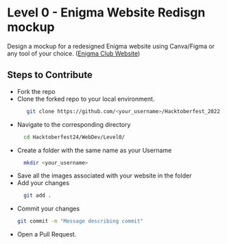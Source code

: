 # Level 0 - Enigma Website Redisgn mockup
Design a mockup for a redesigned Enigma website using Canva/Figma or any tool of your choice. ([Enigma Club Website](https://www.mu-enigma.org/))
## Steps to Contribute
+ Fork the repo
+ Clone the forked repo to your local environment.
  ```bash
     git clone https://github.com/<your_username>/Hacktoberfest_2022
  ```
+ Navigate to the corresponding directory
  ```bash
    cd Hacktoberfest24/WebDev/Level0/
  ```
+ Create a folder with the same name as your Username
  ```bash
    mkdir <your_username>
  ```
+ Save all the images associated with your website in the folder
+ Add your changes
  ```bash
    git add .
  ```
+ Commit your changes
  ```bash
  git commit -m "Message describing commit"
  ```
+ Open a Pull Request.
